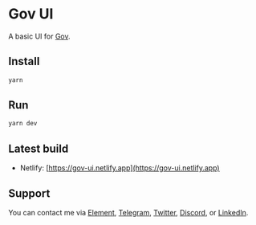 # Gov UI

A basic UI for [Gov](https://github.com/w3hc/gov).

## Install

```sh
yarn
```

## Run

```sh
yarn dev
```

## Latest build

- Netlify: [https://gov-ui.netlify.app](https://gov-ui.netlify.app)

## Support

You can contact me via [Element](https://matrix.to/#/@julienbrg:matrix.org), [Telegram](https://t.me/julienbrg), [Twitter](https://twitter.com/julienbrg), [Discord](https://discord.gg/bHKJV3NWUQ), or [LinkedIn](https://www.linkedin.com/in/julienberanger/).